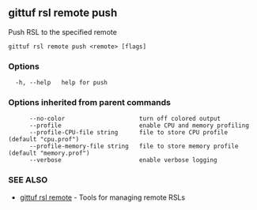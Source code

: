 ## gittuf rsl remote push

Push RSL to the specified remote

```
gittuf rsl remote push <remote> [flags]
```

### Options

```
  -h, --help   help for push
```

### Options inherited from parent commands

```
      --no-color                     turn off colored output
      --profile                      enable CPU and memory profiling
      --profile-CPU-file string      file to store CPU profile (default "cpu.prof")
      --profile-memory-file string   file to store memory profile (default "memory.prof")
      --verbose                      enable verbose logging
```

### SEE ALSO

* [gittuf rsl remote](gittuf_rsl_remote.md)	 - Tools for managing remote RSLs

